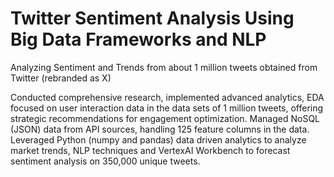 # Twitter Sentiment Analysis Using Big Data Frameworks and NLP
Analyzing Sentiment and Trends from about 1 million tweets obtained from Twitter (rebranded as X)

Conducted comprehensive research, implemented advanced analytics, EDA focused on user interaction data in the data sets of 1 million tweets, offering strategic recommendations for engagement optimization. Managed NoSQL (JSON) data from API sources, handling 125 feature columns in the data.
Leveraged Python (numpy and pandas) data driven analytics to analyze market trends, NLP techniques and VertexAI Workbench to forecast sentiment analysis on 350,000 unique tweets.
